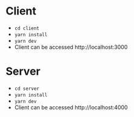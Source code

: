 # Client

- `cd client`
- `yarn install`
- `yarn dev`
- Client can be accessed http://localhost:3000

# Server

- `cd server`
- `yarn install`
- `yarn dev`
- Client can be accessed http://localhost:4000
